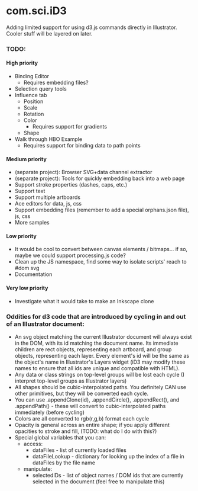 # com.sci.iD3 #

Adding limited support for using d3.js commands directly in Illustrator. Cooler stuff will be layered on later.

### TODO:

#### High priority
- Binding Editor
  - Requires embedding files?
- Selection query tools
- Influence tab
  - Position
  - Scale
  - Rotation
  - Color
    - Requires support for gradients
  - Shape
- Walk through HBO Example
  - Requires support for binding data to path points

#### Medium priority
- (separate project): Browser SVG+data channel extractor
- (separate project): Tools for quickly embedding back into a web page
- Support stroke properties (dashes, caps, etc.)
- Support text
- Support multiple artboards
- Ace editors for data, js, css
- Support embedding files (remember to add a special orphans.json file), js, css
- More samples

#### Low priority
- It would be cool to convert between canvas elements / bitmaps... if so, maybe we could support processing.js code?
- Clean up the JS namespace, find some way to isolate scripts' reach to #dom svg
- Documentation

#### Very low priority
- Investigate what it would take to make an Inkscape clone

### Oddities for d3 code that are introduced by cycling in and out of an Illustrator document:
- An svg object matching the current Illustrator document will always exist in the DOM, with its id matching the document name. Its
  immediate children are rect objects, representing each artboard, and group objects, representing each layer. Every element's
  id will be the same as the object's name in Illustrator's Layers widget (iD3 may modify these names to ensure that all ids are unique
  and compatible with HTML).
- Any data or class strings on top-level groups will be lost each cycle (I interpret top-level groups as Illustrator layers)
- All shapes should be cubic-interpolated paths. You definitely CAN use other primitives, but they will be converted each cycle.
- You can use .appendClone(id), .appendCircle(), .appendRect(), and .appendPath() - these will convert to cubic-interpolated paths immediately (before cycling)
- Colors are all converted to rgb(r,g,b) format each cycle
- Opacity is general across an entire shape; if you apply different opacities to stroke and fill, (TODO: what do I do with this?)
- Special global variables that you can:
  - access:
    - dataFiles - list of currently loaded files
    - dataFileLookup - dictionary for looking up the index of a file in dataFiles by the file name
  - manipulate:
    - selectedIDs - list of object names / DOM ids that are currently selected in the document (feel free to manipulate this)